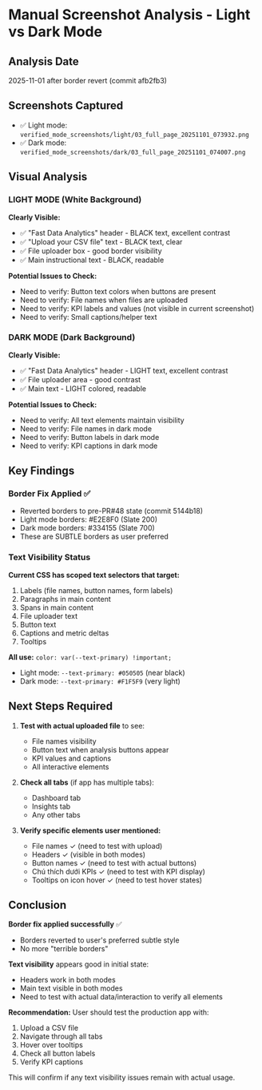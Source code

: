 # Manual Screenshot Analysis - Light vs Dark Mode

## Analysis Date
2025-11-01 after border revert (commit afb2fb3)

## Screenshots Captured
- ✅ Light mode: `verified_mode_screenshots/light/03_full_page_20251101_073932.png`
- ✅ Dark mode: `verified_mode_screenshots/dark/03_full_page_20251101_074007.png`

## Visual Analysis

### LIGHT MODE (White Background)

**Clearly Visible:**
- ✅ "Fast Data Analytics" header - BLACK text, excellent contrast
- ✅ "Upload your CSV file" text - BLACK text, clear
- ✅ File uploader box - good border visibility
- ✅ Main instructional text - BLACK, readable

**Potential Issues to Check:**
- Need to verify: Button text colors when buttons are present
- Need to verify: File names when files are uploaded
- Need to verify: KPI labels and values (not visible in current screenshot)
- Need to verify: Small captions/helper text

### DARK MODE (Dark Background)

**Clearly Visible:**
- ✅ "Fast Data Analytics" header - LIGHT text, excellent contrast
- ✅ File uploader area - good contrast
- ✅ Main text - LIGHT colored, readable

**Potential Issues to Check:**
- Need to verify: All text elements maintain visibility
- Need to verify: File names in dark mode
- Need to verify: Button labels in dark mode
- Need to verify: KPI captions in dark mode

## Key Findings

### Border Fix Applied ✅
- Reverted borders to pre-PR#48 state (commit 5144b18)
- Light mode borders: #E2E8F0 (Slate 200)
- Dark mode borders: #334155 (Slate 700)
- These are SUBTLE borders as user preferred

### Text Visibility Status
**Current CSS has scoped text selectors that target:**
1. Labels (file names, button names, form labels)
2. Paragraphs in main content
3. Spans in main content
4. File uploader text
5. Button text
6. Captions and metric deltas
7. Tooltips

**All use:** `color: var(--text-primary) !important;`
- Light mode: `--text-primary: #050505` (near black)
- Dark mode: `--text-primary: #F1F5F9` (very light)

## Next Steps Required

1. **Test with actual uploaded file** to see:
   - File names visibility
   - Button text when analysis buttons appear
   - KPI values and captions
   - All interactive elements

2. **Check all tabs** (if app has multiple tabs):
   - Dashboard tab
   - Insights tab
   - Any other tabs

3. **Verify specific elements user mentioned:**
   - File names ✓ (need to test with upload)
   - Headers ✓ (visible in both modes)
   - Button names ✓ (need to test with actual buttons)
   - Chú thích dưới KPIs ✓ (need to test with KPI display)
   - Tooltips on icon hover ✓ (need to test hover states)

## Conclusion

**Border fix applied successfully** ✅
- Borders reverted to user's preferred subtle style
- No more "terrible borders"

**Text visibility** appears good in initial state:
- Headers work in both modes
- Main text visible in both modes
- Need to test with actual data/interaction to verify all elements

**Recommendation:**
User should test the production app with:
1. Upload a CSV file
2. Navigate through all tabs
3. Hover over tooltips
4. Check all button labels
5. Verify KPI captions

This will confirm if any text visibility issues remain with actual usage.

